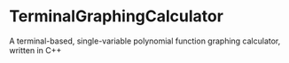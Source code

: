 # TerminalGraphingCalculator
A terminal-based, single-variable polynomial function graphing calculator, written in C++
